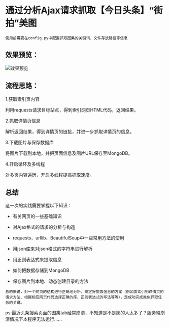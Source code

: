 通过分析Ajax请求抓取【今日头条】“街拍”美图   
==== 
`使用前需要在config.py中配置抓取图集的关键词、文件存放路径等信息`

效果预览：
-------
![效果预览](https://img-blog.csdnimg.cn/20181029190852271.png?x-oss-process=image/watermark,type_ZmFuZ3poZW5naGVpdGk,shadow_10,text_aHR0cHM6Ly9ibG9nLmNzZG4ubmV0L3o3MTQ0MDU0ODk=,size_16,color_FFFFFF,t_70)  

流程思路：
-------

1.获取索引页内容

利用requests请求目标站点，得到索引网页HTML代码，返回结果。

2.抓取详情页信息

解析返回结果，得到详情页的链接，并进一步抓取详情页的信息。

3.下载图片与保存数据库

将图片下载到本地，并把页面信息及图片URL保存至MongoDB。

4.开启循环及多线程

对多页内容遍历，开启多线程提高抓取速度。

总结
-------
这一次的实践需要掌握以下知识：

* 有关网页的一些基础知识

* 对Ajax格式的请求的分析与构造

* requests、urllib、BeautifulSoup中一些常用方法的使用

* 用json库来对json格式的字符串进行解析

* 用正则表达式来提取信息

* 如何把数据存储到MongoDB

* 保存图片到本地、动态创建目录的方法

`总的来说，对一个网页的结构进行正确地分析，确定好提取信息的方案（例如由索引到详情页的请求方法、根据相应网页代码选择正确的库、正则表达式的写法等等），是成功完成类似抓取任务的关键。`


ps:最近头条搜索页面的图集tab经常崩溃，不知道是不是爬的人太多了？服务端崩溃情况下本程序无法运行......
